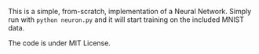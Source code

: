 This is a simple, from-scratch, implementation of a Neural Network. Simply run with `python neuron.py` and it will start training on the included MNIST data.

The code is under MIT License.
